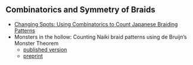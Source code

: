 ## Combinatorics and Symmetry of Braids
- [Changing Spots: Using Combinatorics to Count Japanese Braiding Patterns](https://archive.bridgesmathart.org/2022/bridges2022-327.html)
- Monsters in the hollow: Counting Naiki braid patterns using de Bruijn’s Monster Theorem
	- [published version](https://www.tandfonline.com/doi/full/10.1080/17513472.2023.2202946)	
	- [preprint](https://joshuarbholden.github.io/kumihimo/naiki-JMA-special-revised.pdf)
